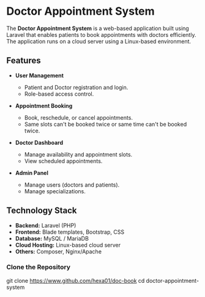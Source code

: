 # Doctor Appointment System

The **Doctor Appointment System** is a web-based application built using Laravel that enables patients to book appointments with doctors efficiently. The application runs on a cloud server using a Linux-based environment.

## Features

- **User Management**  
  - Patient and Doctor registration and login.  
  - Role-based access control.

- **Appointment Booking**    
  - Book, reschedule, or cancel appointments.
  - Same slots can't be booked twice or same time can't be booked twice.

- **Doctor Dashboard**  
  - Manage availability and appointment slots.  
  - View scheduled appointments.

- **Admin Panel**  
  - Manage users (doctors and patients).  
  - Manage specializations.

## Technology Stack

- **Backend:** Laravel (PHP)  
- **Frontend:** Blade templates, Bootstrap, CSS  
- **Database:** MySQL / MariaDB  
- **Cloud Hosting:** Linux-based cloud server  
- **Others:** Composer, Nginx/Apache  

### Clone the Repository

   git clone https://www.github.com/hexa01/doc-book
   cd doctor-appointment-system
